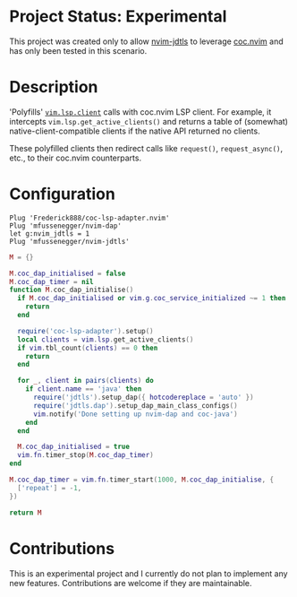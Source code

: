 # Project Status: Experimental

This project was created only to allow [nvim-jdtls][1] to leverage
[coc.nvim][2] and has only been tested in this scenario.


# Description

'Polyfills' [`vim.lsp.client`][3] calls with coc.nvim LSP client. For
example, it intercepts `vim.lsp.get_active_clients()` and returns a
table of (somewhat) native-client-compatible clients if the native API
returned no clients.

These polyfilled clients then redirect calls like `request()`,
`request_async()`, etc., to their coc.nvim counterparts.


# Configuration

```vim
Plug 'Frederick888/coc-lsp-adapter.nvim'
Plug 'mfussenegger/nvim-dap'
let g:nvim_jdtls = 1
Plug 'mfussenegger/nvim-jdtls'
```

```lua
M = {}

M.coc_dap_initialised = false
M.coc_dap_timer = nil
function M.coc_dap_initialise()
  if M.coc_dap_initialised or vim.g.coc_service_initialized ~= 1 then
    return
  end

  require('coc-lsp-adapter').setup()
  local clients = vim.lsp.get_active_clients()
  if vim.tbl_count(clients) == 0 then
    return
  end

  for _, client in pairs(clients) do
    if client.name == 'java' then
      require('jdtls').setup_dap({ hotcodereplace = 'auto' })
      require('jdtls.dap').setup_dap_main_class_configs()
      vim.notify('Done setting up nvim-dap and coc-java')
    end
  end

  M.coc_dap_initialised = true
  vim.fn.timer_stop(M.coc_dap_timer)
end

M.coc_dap_timer = vim.fn.timer_start(1000, M.coc_dap_initialise, {
  ['repeat'] = -1,
})

return M
```


# Contributions

This is an experimental project and I currently do not plan to implement
any new features. Contributions are welcome if they are maintainable.


[1]: https://github.com/mfussenegger/nvim-jdtls
[2]: https://github.com/neoclide/coc.nvim
[3]: https://neovim.io/doc/user/lsp.html#vim.lsp.client
